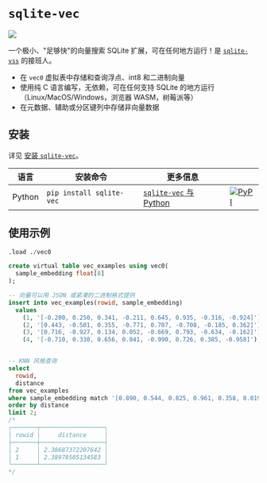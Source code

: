 # `sqlite-vec`

[![](https://dcbadge.vercel.app/api/server/VCtQ8cGhUs)](https://discord.gg/Ve7WeCJFXk)

一个极小、"足够快"的向量搜索 SQLite 扩展，可在任何地方运行！是 [`sqlite-vss`](https://github.com/asg017/sqlite-vss) 的接班人。

- 在 `vec0` 虚拟表中存储和查询浮点、int8 和二进制向量
- 使用纯 C 语言编写，无依赖，可在任何支持 SQLite 的地方运行
  （Linux/MacOS/Windows，浏览器 WASM，树莓派等）
- 在元数据、辅助或分区键列中存储非向量数据

## 安装

详见 [安装 `sqlite-vec`](https://alexgarcia.xyz/sqlite-vec/installation.html)。

| 语言          | 安装命令                                             | 更多信息                                                                             |                                                                                                                                                                                                    |
| -------------- | ---------------------------------------------------- | ------------------------------------------------------------------------------------- | -------------------------------------------------------------------------------------------------------------------------------------------------------------------------------------------------- |
| Python         | `pip install sqlite-vec`                             | [`sqlite-vec` 与 Python](https://alexgarcia.xyz/sqlite-vec/python.html)             | [![PyPI](https://img.shields.io/pypi/v/sqlite-vec.svg?color=blue&logo=python&logoColor=white)](https://pypi.org/project/sqlite-vec/)                                                               |

## 使用示例

```sql
.load ./vec0

create virtual table vec_examples using vec0(
  sample_embedding float[8]
);

-- 向量可以用 JSON 或紧凑的二进制格式提供
insert into vec_examples(rowid, sample_embedding)
  values
    (1, '[-0.200, 0.250, 0.341, -0.211, 0.645, 0.935, -0.316, -0.924]'),
    (2, '[0.443, -0.501, 0.355, -0.771, 0.707, -0.708, -0.185, 0.362]'),
    (3, '[0.716, -0.927, 0.134, 0.052, -0.669, 0.793, -0.634, -0.162]'),
    (4, '[-0.710, 0.330, 0.656, 0.041, -0.990, 0.726, 0.385, -0.958]');


-- KNN 风格查询
select
  rowid,
  distance
from vec_examples
where sample_embedding match '[0.890, 0.544, 0.825, 0.961, 0.358, 0.0196, 0.521, 0.175]'
order by distance
limit 2;
/*
┌───────┬──────────────────┐
│ rowid │     distance     │
├───────┼──────────────────┤
│ 2     │ 2.38687372207642 │
│ 1     │ 2.38978505134583 │
└───────┴──────────────────┘
*/
```
